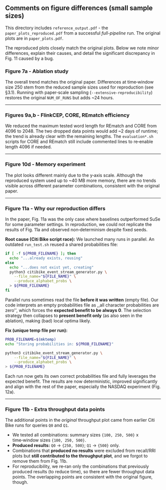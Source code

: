 ## Comments on figure differences (small sample sizes)

This directory includes `reference_output.pdf` - the `paper_plots_reproduced.pdf` from a successful *full-pipeline* run. The original plots are in `paper_plots.pdf`.

The reproduced plots closely match the original plots. Below we note minor differences, explain their causes, and detail the significant discrepancy in Fig. 11 caused by a bug.

### Figure 7a - Ablation study

The overall trend matches the original paper. Differences at time‑window size 250 stem from the reduced sample sizes used for reproduction (see §3.1). Running with paper‑scale sampling (`--extensive-reproducibility`) restores the original `NUM_OF_RUNS` but adds ~24 hours.

---

### Figures 9a,b - FlinkCEP, CORE, REmatch efficiency

We reduced the maximum tested word length for REmatch and CORE from 4096 to 2048. The two dropped data points would add ~2 days of runtime; the trend is already clear with the remaining lengths. The `evaluation*.sh` scripts for CORE and REmatch still include commented lines to re‑enable length 4096 if needed.

---

### Figure 10d - Memory experiment

The plot looks different mainly due to the y‑axis scale. Although the reproduced system used up to ~40 MB more memory, there are no trends visible across different parameter combinations, consistent with the original paper.

---

### Figure 11a - Why our reproduction differs

In the paper, Fig. 11a was the only case where baselines outperformed SuSe for some parameter settings. In reproduction, we could not replicate the results of Fig. 11a and observed non‑determinism despite fixed seeds.

**Root cause (Citi Bike script race):** We launched many runs in parallel. An outdated `run_test.sh` reused a shared probabilities file:

```bash
if [ -f ${PROB_FILENAME} ]; then
  echo "...already exists, reusing"
else
  echo "...does not exist yet, creating"
  python3 citibike_event_stream_generator.py \
    --file_name="${FILE_NAME}" \
    --produce_alphabet_probs \
  > ${PROB_FILENAME}
fi
```

Parallel runs sometimes read the file **before it was written** (empty file). Our code interprets an empty probabilities file as ,,all character probabilities are zero'', which forces the **expected benefit to be always 0**. The selection strategy then collapses to **present benefit only** (as also seen in the ablation), making (bad) local optima likely.

**Fix (unique temp file per run):**
```bash
PROB_FILENAME=$(mktemp)
echo "Storing probabilities in: ${PROB_FILENAME}"

python3 citibike_event_stream_generator.py \
    --file_name="${FILE_NAME}" \
    --produce_alphabet_probs \
> ${PROB_FILENAME}

```

Each run now gets its own correct probabilities file and fully leverages the expected benefit. The results are now deterministic, improved significantly and align with the rest of the paper, especially the NASDAQ experiment (Fig. 12a).

---

### Figure 11b - Extra throughput data points

The additional points in the *original* throughput plot came from earlier Citi Bike runs for queries `Q0` and `Q1`.

- We tested all combinations: summary sizes `{100, 250, 500}` x time‑window sizes `{100, 250, 500}`.
- **Produced results:** `Q0` -> `{250, 500}`; `Q1` -> `{500}` only.
- Combinations that **produced no results** were excluded from recall/RRI plots but **still contributed to the throughput plot**, and we forgot to remove them from Fig. 11b.
- For reproducibility, we re‑ran only the combinations that previously produced results (to reduce time), so there are fewer throughput data points. The overlapping points are consistent with the original figure, though.
